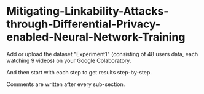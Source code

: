 # Mitigating-Linkability-Attacks-through-Differential-Privacy-enabled-Neural-Network-Training

Add or upload the dataset "Experiment1" (consisting of 48 users data, each watching 9 videos) on your Google Colaboratory.

And then start with each step to get results step-by-step.

Comments are written after every sub-section.
